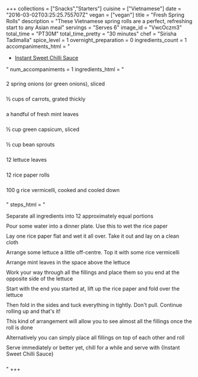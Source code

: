 +++
collections = ["Snacks","Starters"]
cuisine = ["Vietnamese"]
date = "2016-03-02T03:25:25.755707Z"
vegan = ["vegan"]
title = "Fresh Spring Rolls"
description = "These Vietnamese spring rolls are a perfect, refreshing start to any Asian meal"
servings = "Serves 6"
image_id = "VwcOczm3"
total_time = "PT30M"
total_time_pretty = "30 minutes"
chef = "Sirisha Tadimalla"
spice_level = 1
overnight_preparation = 0
ingredients_count = 1
accompaniments_html = "<ul><li><a href = '../HsPOJqgT/'>Instant Sweet Chilli Sauce</a></li></ul>"
num_accompaniments = 1
ingredients_html = "<ul style='padding-left: 0; list-style: none;'><li itemprop='recipeIngredient' style='margin: 8px 0px;padding: 8px 0px;'>2 spring onions (or green onions), sliced</li><li itemprop='recipeIngredient' style='margin: 8px 0px;padding: 8px 0px;'>½ cups of carrots, grated thickly</li><li itemprop='recipeIngredient' style='margin: 8px 0px;padding: 8px 0px;'>a handful of fresh mint leaves</li><li itemprop='recipeIngredient' style='margin: 8px 0px;padding: 8px 0px;'>½ cup green capsicum, sliced</li><li itemprop='recipeIngredient' style='margin: 8px 0px;padding: 8px 0px;'>½ cup bean sprouts</li><li itemprop='recipeIngredient' style='margin: 8px 0px;padding: 8px 0px;'>12 lettuce leaves</li><li itemprop='recipeIngredient' style='margin: 8px 0px;padding: 8px 0px;'>12 rice paper rolls</li><li itemprop='recipeIngredient' style='margin: 8px 0px;padding: 8px 0px;'>100 g rice vermicelli, cooked and cooled down</li></ul>"
steps_html = "<ol style='list-style: none inside; padding-left: 0px;'><li style='padding-bottom: 10px;'><i class='step-track-icon fa fa-square-o'></i><span class='step-text' itemprop='recipeInstructions'>Separate all ingredients into 12 approximately equal portions</span></li><li style='padding-bottom: 10px;'><i class='step-track-icon fa fa-square-o'></i><span class='step-text' itemprop='recipeInstructions'>Pour some water into a dinner plate. Use this to wet the rice paper</span></li><li style='padding-bottom: 10px;'><i class='step-track-icon fa fa-square-o'></i><span class='step-text' itemprop='recipeInstructions'>Lay one rice paper flat and wet it all over. Take it out and lay on a clean cloth</span></li><li style='padding-bottom: 10px;'><i class='step-track-icon fa fa-square-o'></i><span class='step-text' itemprop='recipeInstructions'>Arrange some lettuce a little off-centre. Top it with some rice vermicelli</span></li><li style='padding-bottom: 10px;'><i class='step-track-icon fa fa-square-o'></i><span class='step-text' itemprop='recipeInstructions'>Arrange mint leaves in the space above the lettuce</span></li><li style='padding-bottom: 10px;'><i class='step-track-icon fa fa-square-o'></i><span class='step-text' itemprop='recipeInstructions'>Work your way through all the fillings and place them so you end at the opposite side of the lettuce</span></li><li style='padding-bottom: 10px;'><i class='step-track-icon fa fa-square-o'></i><span class='step-text' itemprop='recipeInstructions'>Start with the end you started at, lift up the rice paper and fold over the lettuce</span></li><li style='padding-bottom: 10px;'><i class='step-track-icon fa fa-square-o'></i><span class='step-text' itemprop='recipeInstructions'>Then fold in the sides and tuck everything in tightly. Don't pull. Continue rolling up and that's it!</span></li><li style='padding-bottom: 10px;'><i class='step-track-icon fa fa-square-o'></i><span class='step-text' itemprop='recipeInstructions'>This kind of arrangement will allow you to see almost all the fillings once the roll is done</span></li><li style='padding-bottom: 10px;'><i class='step-track-icon fa fa-square-o'></i><span class='step-text' itemprop='recipeInstructions'>Alternatively you can simply place all fillings on top of each other and roll</span></li><li style='padding-bottom: 10px;'><i class='step-track-icon fa fa-square-o'></i><span class='step-text' itemprop='recipeInstructions'>Serve immediately or better yet, chill for a while and serve with {Instant Sweet Chilli Sauce}</span></li></ol>"
+++
